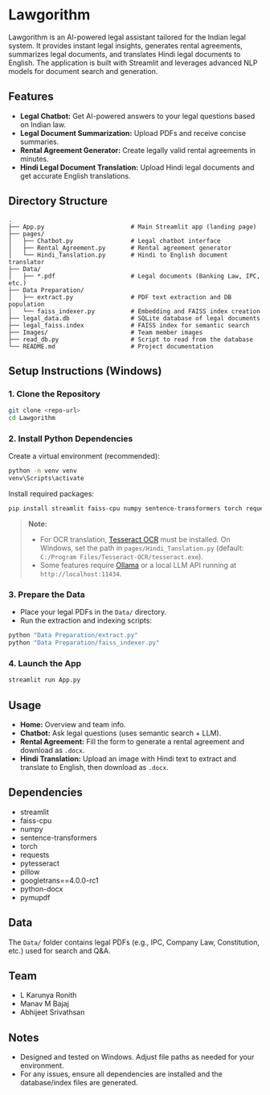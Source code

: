 # Lawgorithm

Lawgorithm is an AI-powered legal assistant tailored for the Indian legal system. It provides instant legal insights, generates rental agreements, summarizes legal documents, and translates Hindi legal documents to English. The application is built with Streamlit and leverages advanced NLP models for document search and generation.

## Features

- **Legal Chatbot:** Get AI-powered answers to your legal questions based on Indian law.
- **Legal Document Summarization:** Upload PDFs and receive concise summaries.
- **Rental Agreement Generator:** Create legally valid rental agreements in minutes.
- **Hindi Legal Document Translation:** Upload Hindi legal documents and get accurate English translations.

## Directory Structure

```
.
├── App.py                        # Main Streamlit app (landing page)
├── pages/
│   ├── Chatbot.py                # Legal chatbot interface
│   ├── Rental_Agreement.py       # Rental agreement generator
│   └── Hindi_Tanslation.py       # Hindi to English document translator
├── Data/
│   ├── *.pdf                     # Legal documents (Banking Law, IPC, etc.)
├── Data Preparation/
│   ├── extract.py                # PDF text extraction and DB population
│   └── faiss_indexer.py          # Embedding and FAISS index creation
├── legal_data.db                 # SQLite database of legal documents
├── legal_faiss.index             # FAISS index for semantic search
├── Images/                       # Team member images
├── read_db.py                    # Script to read from the database
└── README.md                     # Project documentation
```

## Setup Instructions (Windows)

### 1. Clone the Repository
```sh
git clone <repo-url>
cd Lawgorithm
```

### 2. Install Python Dependencies
Create a virtual environment (recommended):
```sh
python -m venv venv
venv\Scripts\activate
```
Install required packages:
```sh
pip install streamlit faiss-cpu numpy sentence-transformers torch requests pytesseract pillow googletrans==4.0.0-rc1 python-docx pymupdf
```

> **Note:**
> - For OCR translation, [Tesseract OCR](https://github.com/tesseract-ocr/tesseract) must be installed. On Windows, set the path in `pages/Hindi_Tanslation.py` (default: `C:/Program Files/Tesseract-OCR/tesseract.exe`).
> - Some features require [Ollama](https://ollama.com/) or a local LLM API running at `http://localhost:11434`.

### 3. Prepare the Data
- Place your legal PDFs in the `Data/` directory.
- Run the extraction and indexing scripts:

```sh
python "Data Preparation/extract.py"
python "Data Preparation/faiss_indexer.py"
```

### 4. Launch the App
```sh
streamlit run App.py
```

## Usage
- **Home:** Overview and team info.
- **Chatbot:** Ask legal questions (uses semantic search + LLM).
- **Rental Agreement:** Fill the form to generate a rental agreement and download as `.docx`.
- **Hindi Translation:** Upload an image with Hindi text to extract and translate to English, then download as `.docx`.

## Dependencies
- streamlit
- faiss-cpu
- numpy
- sentence-transformers
- torch
- requests
- pytesseract
- pillow
- googletrans==4.0.0-rc1
- python-docx
- pymupdf

## Data
The `Data/` folder contains legal PDFs (e.g., IPC, Company Law, Constitution, etc.) used for search and Q&A.

## Team
- L Karunya Ronith
- Manav M Bajaj
- Abhijeet Srivathsan

## Notes
- Designed and tested on Windows. Adjust file paths as needed for your environment.
- For any issues, ensure all dependencies are installed and the database/index files are generated.